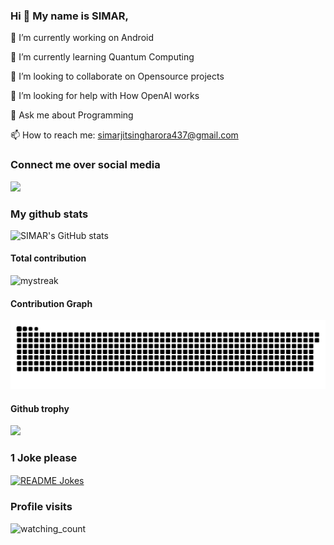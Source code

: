 ### Hi 👋 My name is SIMAR,

<!--
**thebugbounter/thebugbounter** is a ✨ _special_ ✨ repository because its `README.md` (this file) appears on your GitHub profile.

Here are some ideas to get you started:
-->

🔭 I’m currently working on Android

🌱 I’m currently learning Quantum Computing

👯 I’m looking to collaborate on Opensource projects

🤔 I’m looking for help with How OpenAI works

💬 Ask me about Programming  

📫 How to reach me: simarjitsingharora437@gmail.com
### Connect me over social media
[<img src="https://img.shields.io/badge/LinkedIn-0077B5?style=for-the-badge&logo=linkedin&logoColor=white" />](https://www.linkedin.com/in/ "LinkedIn") 

### My github stats

![SIMAR's GitHub stats](https://github-readme-stats.vercel.app/api?username=simar437&show_icons=true&theme=tokyonight)

#### Total contribution

<img src="https://github-readme-streak-stats.herokuapp.com/?user=simar437&theme=tokyonight" alt="mystreak"/>

#### Contribution Graph

![Snake animation](https://github.com/rahul05ranjan/rahul05ranjan/blob/output/github-contribution-snake.svg)

#### Github trophy

<img src="https://github-profile-trophy.vercel.app/?username=simar437&theme=juicyfresh&no-bg=true" />

### 1 Joke please

<a href="https://readme-jokes.vercel.app"><img align="center" src="https://readme-jokes.vercel.app/api" alt="README Jokes"></a>

### Profile visits

<img src="https://komarev.com/ghpvc/?username=simar437&color=brightgreen" alt="watching_count" />
